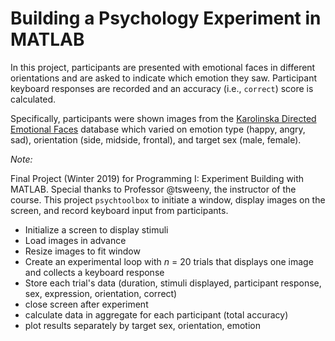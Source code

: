 # Building a Psychology Experiment in MATLAB

In this project, participants are presented with emotional faces in different orientations and are asked to indicate which emotion they saw. Participant keyboard responses are recorded and an accuracy (i.e., `correct`) score is calculated.

Specifically, participants were shown images from the [Karolinska Directed Emotional Faces](https://www.kdef.se/index.html) database which varied on emotion type (happy, angry, sad), orientation (side, midside, frontal), and target sex (male, female). 

_Note:_

Final Project (Winter 2019) for Programming I: Experiment Building with MATLAB. Special thanks to Professor @tsweeny, the instructor of the course. This project `psychtoolbox` to initiate a window, display images on the screen, and record keyboard input from participants.

- Initialize a screen to display stimuli
- Load images in advance
- Resize images to fit window
- Create an experimental loop with _n_ = 20 trials that displays one image and collects a keyboard response
- Store each trial's data (duration, stimuli displayed, participant response, sex, expression, orientation, correct)
- close screen after experiment 
- calculate data in aggregate for each participant (total accuracy)
- plot results separately by target sex, orientation, emotion
